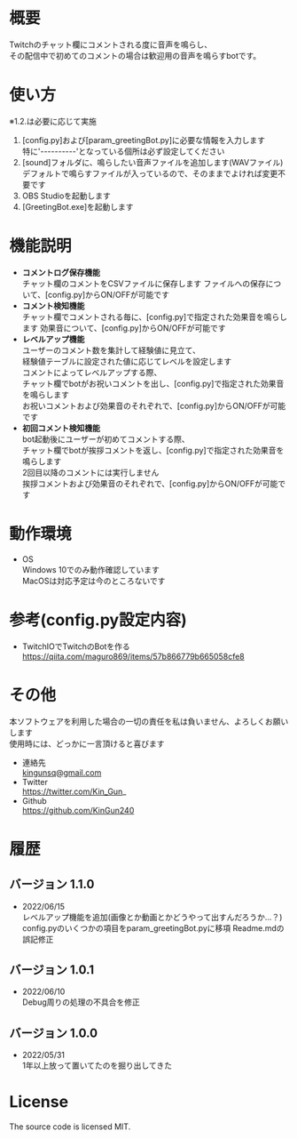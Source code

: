 # 概要
Twitchのチャット欄にコメントされる度に音声を鳴らし、  
その配信中で初めてのコメントの場合は歓迎用の音声を鳴らすbotです。

# 使い方
※1.2.は必要に応じて実施  
1. [config.py]および[param_greetingBot.py]に必要な情報を入力します  
   特に'----------'となっている個所は必ず設定してください  
2. [sound]フォルダに、鳴らしたい音声ファイルを追加します(WAVファイル)  
   デフォルトで鳴らすファイルが入っているので、そのままでよければ変更不要です
3. OBS Studioを起動します
4. [GreetingBot.exe]を起動します

# 機能説明
* **コメントログ保存機能**  
  チャット欄のコメントをCSVファイルに保存します
  ファイルへの保存について、[config.py]からON/OFFが可能です
* **コメント検知機能**  
  チャット欄でコメントされる毎に、[config.py]で指定された効果音を鳴らします
  効果音について、[config.py]からON/OFFが可能です
* **レベルアップ機能**  
  ユーザーのコメント数を集計して経験値に見立て、  
  経験値テーブルに設定された値に応じてレベルを設定します  
  コメントによってレベルアップする際、  
  チャット欄でbotがお祝いコメントを出し、[config.py]で指定された効果音を鳴らします  
  お祝いコメントおよび効果音のそれぞれで、[config.py]からON/OFFが可能です
* **初回コメント検知機能**  
  bot起動後にユーザーが初めてコメントする際、  
  チャット欄でbotが挨拶コメントを返し、[config.py]で指定された効果音を鳴らします  
  2回目以降のコメントには実行しません  
  挨拶コメントおよび効果音のそれぞれで、[config.py]からON/OFFが可能です

# 動作環境
* OS  
  Windows 10でのみ動作確認しています  
  MacOSは対応予定は今のところないです

# 参考(config.py設定内容)
* TwitchIOでTwitchのBotを作る  
  https://qiita.com/maguro869/items/57b866779b665058cfe8

# その他
本ソフトウェアを利用した場合の一切の責任を私は負いません、よろしくお願いします  
使用時には、どっかに一言頂けると喜びます  
* 連絡先  
  kingunsq@gmail.com
* Twitter  
  https://twitter.com/Kin_Gun_
* Github  
  https://github.com/KinGun240

# 履歴
## バージョン 1.1.0
 - 2022/06/15  
   レベルアップ機能を追加(画像とか動画とかどうやって出すんだろうか…？)  
   config.pyのいくつかの項目をparam_greetingBot.pyに移項
   Readme.mdの誤記修正

## バージョン 1.0.1
 - 2022/06/10  
   Debug周りの処理の不具合を修正

## バージョン 1.0.0
 - 2022/05/31  
   1年以上放って置いてたのを掘り出してきた

# License
The source code is licensed MIT.
